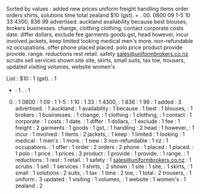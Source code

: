 Sorted by values :
added new prices uniform freight handling items order orders shirts, solutions time total zealand $10 (gst). + . 00. 0800 09 1-5 10 33 4300, 836 99 advertised. auckland availability because best blouses, brokers businesses. change, clothing clothing, contact corporate costs date. differ dollars, exclude fee garments goods gst, head however, incur involved jackets, keep limited looking medical men's more. non-refundable nz occupations. offer phone placed placed. polo price product provide provide. range. reductions rest retail. safety sales@uniformbrokers.co.nz scrubs sell services shown site site, skirts, small suits, tax toe, trousers, updated visiting volumes, website women's 

List :
$10 : 1
(gst). : 1
+ : 1
. : 1
00. : 1
0800 : 1
09 : 1
1-5 : 1
10 : 1
33 : 1
4300, : 1
836 : 1
99 : 1
added : 3
advertised. : 1
auckland : 1
availability : 1
because : 1
best : 1
blouses, : 1
brokers : 1
businesses. : 1
change, : 1
clothing : 1
clothing, : 1
contact : 1
corporate : 1
costs : 1
date. : 1
differ : 1
dollars, : 1
exclude : 1
fee : 1
freight : 2
garments : 1
goods : 1
gst, : 1
handling : 2
head : 1
however, : 1
incur : 1
involved : 1
items : 2
jackets, : 1
keep : 1
limited : 1
looking : 1
medical : 1
men's : 1
more. : 1
new : 3
non-refundable : 1
nz : 1
occupations. : 1
offer : 1
order : 2
orders : 2
phone : 1
placed : 1
placed. : 1
polo : 1
price : 1
prices : 3
product : 1
provide : 1
provide. : 1
range. : 1
reductions : 1
rest : 1
retail. : 1
safety : 1
sales@uniformbrokers.co.nz : 1
scrubs : 1
sell : 1
services : 1
shirts, : 2
shown : 1
site : 1
site, : 1
skirts, : 1
small : 1
solutions : 2
suits, : 1
tax : 1
time : 2
toe, : 1
total : 2
trousers, : 1
uniform : 3
updated : 1
visiting : 1
volumes, : 1
website : 1
women's : 1
zealand : 2
